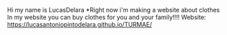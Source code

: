 Hi my name is LucasDelara *Right now i'm making a website about clothes 
In my website you can buy clothes for you and your family!!!! 
Website: https://lucasantoniopintodelara.github.io/TURMAE/
